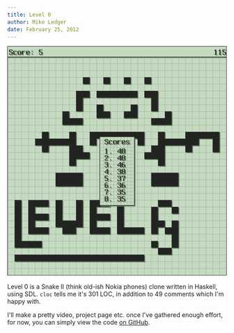 ```yaml
---
title: Level 0 
author: Mike Ledger
date: February 25, 2012
---
```


<img src="/images/snake_intro.png" class="centre"/>

Level 0 is a Snake II (think old-ish Nokia phones) clone written in Haskell, using SDL. `cloc` tells me it's 301 LOC, in addition to 49 comments which I'm happy with.


I'll make a pretty video, project page etc. once I've gathered enough effort,
for now, you can simply view the code [on
GitHub](https://github.com/mikeplus64/Level-0).
